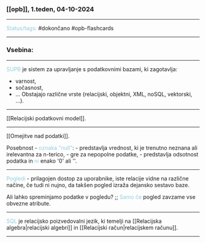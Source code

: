### [[opb]], 1.teden, 04-10-2024
---

<font color="#92cddc">Status/tags:</font> #dokončano  #opb-flashcards

---

### Vsebina:
---

<font color="#92cddc">SUPB</font> je sistem za upravljanje s podatkovnimi bazami, ki zagotavlja:
- varnost,
- sočasnost,
- ...
Obstajajo različne vrste (relacijski, objektni, XML, noSQL, vektorski, ...).

---

[[Relacijski podatkovni model]].

---

[[Omejitve nad podatki]].

Posebnost - <font color="#92cddc">oznaka "null"</font>:
	- predstavlja vrednost, ki je trenutno neznana ali irelevantna za n-terico,
	- gre za nepopolne podatke,
	- predstavlja odsotnost podatka in <font color="#92cddc">ni</font> enako '0' ali ''.

---

<font color="#92cddc">Pogledi</font> - prilagojen dostop za uporabnike, iste relacije vidne na različne načine, če tudi ni nujno, da takšen pogled izraža dejansko sestavo baze.

Ali lahko spreminjamo podatke v pogledu? ;; <font color="#92cddc">Samo če</font> pogled zavzame vse obvezne atribute.
<!--SR:!2024-10-16,4,270-->

---

<font color="#92cddc">SQL</font> je relacijsko poizvedovalni jezik, ki temelji na [[Relacijska algebra|relacijski algebri]] in [[Relacijski račun|relacijskem računu]]. 

---

